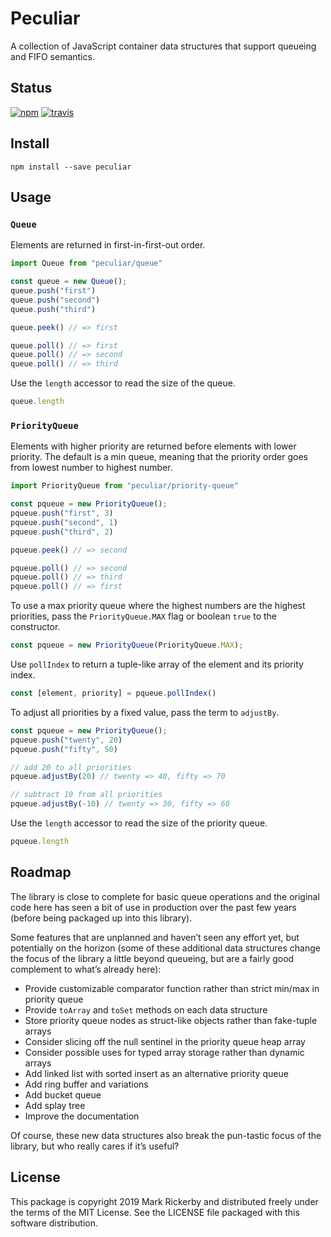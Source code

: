 # Peculiar

A collection of JavaScript container data structures that support queueing and FIFO semantics.

## Status

[![npm](https://img.shields.io/npm/v/peculiar.svg)](https://npmjs.org/package/peculiar)
[![travis](https://img.shields.io/travis/maetl/peculiar.svg)](https://travis-ci.org/maetl/peculiar)

## Install

```
npm install --save peculiar
```

## Usage

### `Queue`

Elements are returned in first-in-first-out order.

```js
import Queue from "peculiar/queue"

const queue = new Queue();
queue.push("first")
queue.push("second")
queue.push("third")

queue.peek() // => first

queue.poll() // => first
queue.poll() // => second
queue.poll() // => third
```

Use the `length` accessor to read the size of the queue.

```js
queue.length
```

### `PriorityQueue`

Elements with higher priority are returned before elements with lower priority. The default is a min queue, meaning that the priority order goes from lowest number to highest number.

```js
import PriorityQueue from "peculiar/priority-queue"

const pqueue = new PriorityQueue();
pqueue.push("first", 3)
pqueue.push("second", 1)
pqueue.push("third", 2)

pqueue.peek() // => second

pqueue.poll() // => second
pqueue.poll() // => third
pqueue.poll() // => first
```

To use a max priority queue where the highest numbers are the highest priorities, pass the `PriorityQueue.MAX` flag or boolean `true` to the constructor.

```js
const pqueue = new PriorityQueue(PriorityQueue.MAX);
```

Use `pollIndex` to return a tuple-like array of the element and its priority index.

```js
const [element, priority] = pqueue.pollIndex()
```

To adjust all priorities by a fixed value, pass the term to `adjustBy`.

```js
const pqueue = new PriorityQueue();
pqueue.push("twenty", 20)
pqueue.push("fifty", 50)

// add 20 to all priorities
pqueue.adjustBy(20) // twenty => 40, fifty => 70

// subtract 10 from all priorities
pqueue.adjustBy(-10) // twenty => 30, fifty => 60
```

Use the `length` accessor to read the size of the priority queue.

```js
pqueue.length
```

## Roadmap

The library is close to complete for basic queue operations and the original code here has seen a bit of use in production over the past few years (before being packaged up into this library).

Some features that are unplanned and haven’t seen any effort yet, but potentially on the horizon (some of these additional data structures change the focus of the library a little beyond queueing, but are a fairly good complement to what’s already here):

- Provide customizable comparator function rather than strict min/max in priority queue
- Provide `toArray` and `toSet` methods on each data structure
- Store priority queue nodes as struct-like objects rather than fake-tuple arrays
- Consider slicing off the null sentinel in the priority queue heap array
- Consider possible uses for typed array storage rather than dynamic arrays
- Add linked list with sorted insert as an alternative priority queue
- Add ring buffer and variations
- Add bucket queue
- Add splay tree
- Improve the documentation

Of course, these new data structures also break the pun-tastic focus of the library, but who really cares if it’s useful?

## License

This package is copyright 2019 Mark Rickerby and distributed freely under the terms of the MIT License. See the LICENSE file packaged with this software distribution.
